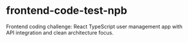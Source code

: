 # frontend-code-test-npb
Frontend coding challenge: React TypeScript user management app with API integration and clean architecture focus.
